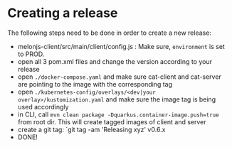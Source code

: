 # Creating a release
The following steps need to be done in order to create a new release:

- melonjs-client/src/main/client/config.js : Make sure, `environment` is set to PROD.
- open all 3 pom.xml files and change the version according to your release
- open `./docker-compose.yaml` and make sure cat-client and cat-server are pointing to the image with the corresponding tag
- open `./kubernetes-config/overlays/<dev|your overlay>/kustomization.yaml` and make sure the image tag is being used accordingly
- in CLI, call `mvn clean package -Dquarkus.container-image.push=true` from root dir. This will create tagged images of client and server
- create a git tag: `git tag -am 'Releasing xyz' v0.6.x
- DONE!
